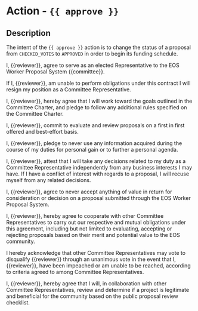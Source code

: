 # Action - `{{ approve }}`

## Description

The intent of the `{{ approve }}` action is to change the status of a proposal from `CHECKED_VOTES` to `APPROVED` in order to begin its funding schedule.

I, {{reviewer}}, agree to serve as an elected Representative to the EOS Worker Proposal System {{committee}}.

If I, {{reviewer}}, am unable to perform obligations under this contract I will resign my position as a Committee Representative.

I, {{reviewer}}, hereby agree that I will work toward the goals outlined in the Committee Charter, and pledge to follow any additional rules specified on the Committee Charter.

I, {{reviewer}}, commit to evaluate and review proposals on a first in first offered and best-effort basis.

I, {{reviewer}}, pledge to never use any information acquired during the course of my duties for personal gain or to further a personal agenda.

I, {{reviewer}}, attest that I will take any decisions related to my duty as a Committee Representative independently from any business interests I may have. If I have a conflict of interest with regards to a proposal, I will recuse myself from any related decisions.

I, {{reviewer}}, agree to never accept anything of value in return for consideration or decision on a proposal submitted through the EOS Worker Proposal System.

I, {{reviewer}}, hereby agree to cooperate with other Committee Representatives to carry out our respective and mutual obligations under this agreement, including but not limited to evaluating, accepting or rejecting proposals based on their merit and potential value to the EOS community.

I hereby acknowledge that other Committee Representatives may vote to disqualify {{reviewer}} through an unanimous vote in the event that I, {{reviewer}}, have been impeached or am unable to be reached, according to criteria agreed to among Committee Representatives.

I, {{reviewer}}, hereby agree that I will, in collaboration with other Committee Representatives, review and determine if a project is legitimate and beneficial for the community based on the public proposal review checklist.
